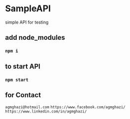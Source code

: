 # SampleAPI
simple API for testing

## add node_modules

### `npm i`

## to start API

### `npm start`

## for Contact

``
agmghazi@hotmail.com
``
``
https://www.facebook.com/agmghazi/
``
``
https://www.linkedin.com/in/agmghazi/
``
